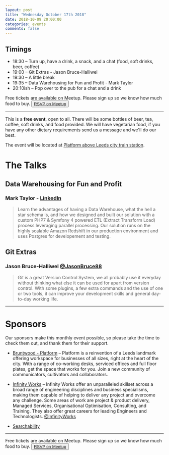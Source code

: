 ```yaml
---
layout: post
title: "Wednesday October 17th 2018"
date: 2018-10-09 20:00:00
categories: events
comments: false
---
```


## Timings

* 18:30 – Turn up, have a drink, a snack, and a chat (food, soft drinks, beer, coffee)
* 19:00 – Git Extras - Jason Bruce-Halliwel
* 19:30 – A little break
* 19:35 – Data Warehousing for Fun and Profit - Mark Taylor
* 20:10ish – Pop over to the pub for a chat and a drink

Free tickets are available on Meetup. Please sign up so we know how much food to buy. <button>[RSVP on Meetup](https://www.meetup.com/leedsphp/events/255120114/)</button>

<hr/>

This is a **free event**, open to all. There will be some bottles of beer, tea, coffee, soft drinks, and food provided. We will have vegetarian food, if you have any other dietary requirements send us a message and we'll do our best.

The event will be located at [Platform above Leeds city train station](https://bruntwood.co.uk/our-locations/leeds/platform/).

# The Talks

## Data Warehousing for Fun and Profit

### Mark Taylor - [LinkedIn](https://www.linkedin.com/in/marktaylor78/)

> Learn the advantages of having a Data Warehouse, what the hell a star schema is, and how we designed and built our solution with a custom PHP7 & Symfony 4 powered ETL (Extract Transform Load) process leveraging parallel processing. Our solution runs on the highly scalable Amazon Redshift in our production environment and uses Postgres for developement and testing.

## Git Extras

### Jason Bruce-Halliwel [@JasonBruce88](https://twitter.com/JasonBruce88)

> Git is a great Version Control System, we all probably use it everyday without thinking what else it can be used for apart from version control. With some plugins, a few extra commands and the use of one or two tools, it can improve your development skills and general day-to-day working life.

<hr/>

# Sponsors

Our sponsors make this monthly event possible, so please take the time to check them out, and thank them for their support.

* [Bruntwood - Platform](https://bruntwood.co.uk/our-locations/leeds/platform/) – Platform is a reinvention of a Leeds landmark offering workspace for businesses of all sizes, right at the heart of the city. With a range of co-working desks, serviced offices and full floor plates, get the space that works for you. Join a new community of communicators, cultivators and collaborators.

* [Infinity Works](https://www.infinityworks.com/) – Infinity Works offer an unparalleled skillset across a broad range of engineering disciplines and business specialisms, making them capable of helping to deliver any project and overcome any challenge. Some areas of work are project & product delivery, Managed Services, Organisational Optimisation, Consulting, and Training. They also offer great careers for leading Engineers and Technologists. [@InfinityWorks](https://twitter.com/InfinityWorks)

* [Searchability](https://searchability.co.uk/)

<hr/>

Free tickets are available on Meetup. Please sign up so we know how much food to buy. <button>[RSVP on Meetup](https://www.meetup.com/leedsphp/events/253971927/)</button>
